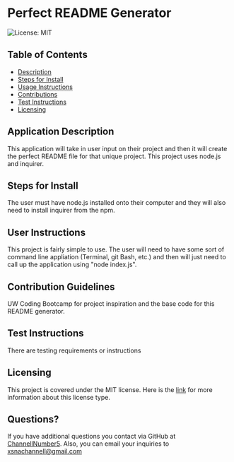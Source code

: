 # Perfect README Generator

![License: MIT](https://img.shields.io/badge/License-MIT-yellow.svg)

## Table of Contents

- [Description](#Application-Description)
- [Steps for Install](#Steps-for-Install)
- [Usage Instructions](#User-Instructions)
- [Contributions](#Contribution-Guidelines)
- [Test Instructions](#Test-Instructions)
- [Licensing](#Licensing)

## Application Description 
This application will take in user input on their project and then it will create the perfect README file for that unique project. This project uses node.js and inquirer.

## Steps for Install
The user must have node.js installed onto their computer and they will also need to install inquirer from the npm.

## User Instructions
This project is fairly simple to use. The user will need to have some sort of command line appliation (Terminal, git Bash, etc.) and then will just need to call up the application using "node index.js".

## Contribution Guidelines
UW Coding Bootcamp for project inspiration and the base code for this README generator.

## Test Instructions
There are testing requirements or instructions

## Licensing
This project is covered under the MIT license. Here is the [link](https://opensource.org/licenses/MIT) for more information about this license type.


## Questions?
If you have additional questions you contact via GitHub at [ChannellNumber5](https://github.com/ChannellNumber5). Also, you can email your inquiries to [xsnachannell@gmail.com]("mailto:xsnachannell@gmail.com")
    